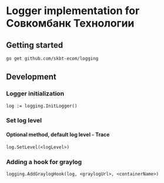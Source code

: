 # Logger implementation for Совкомбанк Технологии

## Getting started
```bash
go get github.com/skbt-ecom/logging
```
## Development

### Logger initialization

```
log := logging.InitLogger()
```

### Set log level
#### Optional method, default log level - Trace
```
log.SetLevel(<logLevel>)
```

### Adding a hook for graylog
```
logging.AddGraylogHook(log, <graylogUrl>, <containerName>)
```